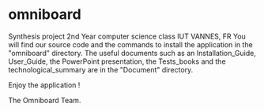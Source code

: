 # omniboard
Synthesis project 2nd Year computer science class IUT VANNES, FR
You will find our source code and the commands to install the application in the "omniboard" directory.
The useful documents such as an Installation_Guide, User_Guide, the PowerPoint presentation, the Tests_books and the technological_summary are in the "Document" directory.

Enjoy the application !

The Omniboard Team.
